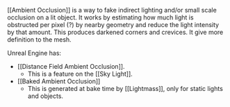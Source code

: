 [[Ambient Occlusion]] is a way to fake indirect lighting and/or small scale occlusion on a lit object.
It works by estimating how much light is obstructed per pixel (?) by nearby geometry and reduce the light intensity by that amount.
This produces darkened corners and crevices.
It give more definition to the mesh.

Unreal Engine has:
- [[Distance Field Ambient Occlusion]].
	- This is a feature on the [[Sky Light]].
- [[Baked Ambient Occlusion]]
	- This is generated at bake time by [[Lightmass]], only for static lights and objects.


